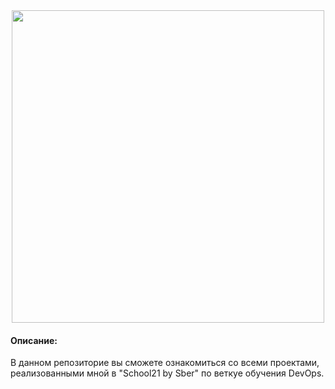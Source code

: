 <div id="header" align="center">
   <img src="https://i.giphy.com/media/v1.Y2lkPTc5MGI3NjExMjJoaHg5YjM3Mmh3eHo0dnhnbTVxMHM4aDBpN2VzNHVoeDFzY3dkcSZlcD12MV9pbnRlcm5hbF9naWZfYnlfaWQmY3Q9Zw/8L0Pky6C83SzkzU55a/giphy.gif" width="500"/>
</div>

<h4 align="left">Описание:</h4>

В данном репозиторие вы сможете ознакомиться со всеми проектами, реализованными мной в "School21 by Sber" по веткуе обучения DevOps.  

